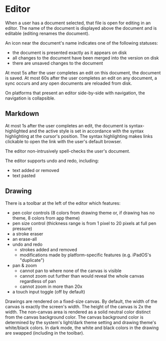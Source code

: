 # Editor
When a user has a document selected, that file is open for editing in an editor. The name of the document is displayed above the document and is editable (editing renames the document).

An icon near the document's name indicates one of the following statuses:
* the document is presented exactly as it appears on disk
* all changes to the document have been merged into the version on disk
* there are unsaved changes to the document

At most 5s after the user completes an edit on this document, the document is saved. At most 60s after the user completes an edit on any document, a sync occurs and any open documents are reloaded from disk.

On platforms that present an editor side-by-side with navigation, the navigation is collapsible.

## Markdown
At most 1s after the user completes an edit, the document is syntax-highlighted and the active style is set in accordance with the syntax highlighting at the cursor's position. The syntax highlighting makes links clickable to open the link with the user's default browser.

The editor non-intrusively spell-checks the user's document.

The editor supports undo and redo, including:
* text added or removed
* text pasted

## Drawing
There is a toolbar at the left of the editor which features:
* pen color controls (8 colors from drawing theme or, if drawing has no theme, 8 colors from app theme)
* pen size control (thickness range is from 1 pixel to 20 pixels at full pen pressure)
* a stroke eraser
* an erase-all
* undo and redo
    * strokes added and removed
    * modifications made by platform-specific features (e.g. iPadOS's "duplicate")
* pan & zoom
    * cannot pan to where none of the canvas is visible
    * cannot zoom out further than would reveal the whole canvas regardless of pan
    * cannot zoom in more than 20x
* a touch input toggle (off by default)

Drawings are rendered on a fixed-size canvas. By default, the width of the canvas is exactly the screen's width. The height of the canvas is 2x the width. The non-canvas area is rendered as a solid neutral color distinct from the canvas background color. The canvas background color is determined by the system's light/dark theme setting and drawing theme's white/black colors. In dark mode, the white and black colors in the drawing are swapped (including in the toolbar).
